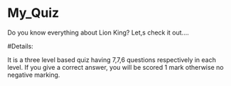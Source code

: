 # My_Quiz
Do you know everything about Lion King? Let,s check it out....

#Details:

It is a three level based quiz having 7,7,6 questions respectively in each level.
If you give a correct answer, you will be scored 1 mark otherwise no negative marking.

